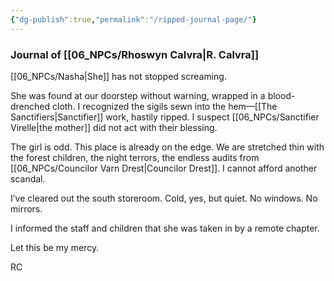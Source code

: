 ```yaml
---
{"dg-publish":true,"permalink":"/ripped-journal-page/"}
---
```


### Journal of [[06_NPCs/Rhoswyn Calvra\|R. Calvra]]

[[06_NPCs/Nasha\|She]] has not stopped screaming.

She was found at our doorstep without warning, wrapped in a blood-drenched cloth. I recognized the sigils sewn into the hem—[[The Sanctifiers\|Sanctifier]] work, hastily ripped. I suspect [[06_NPCs/Sanctifier Virelle\|the mother]] did not act with their blessing.

The girl is odd. This place is already on the edge. We are stretched thin with the forest children, the night terrors, the endless audits from [[06_NPCs/Councilor Varn Drest\|Councilor Drest]]. I cannot afford another scandal.

I’ve cleared out the south storeroom. Cold, yes, but quiet. No windows. No mirrors.

I informed the staff and children that she was taken in by a remote chapter.

Let this be my mercy.

RC 